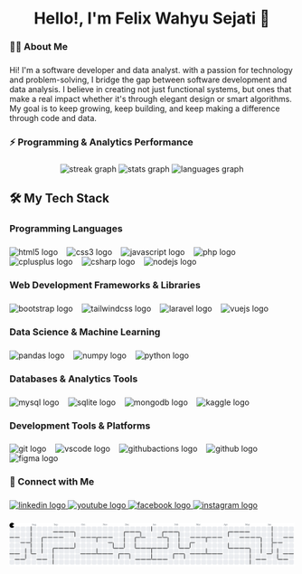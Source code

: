 <h1 align="center">Hello!, I'm Felix Wahyu Sejati 👋</h1>

###

<h3 align="left">👩‍💻  About Me</h3>

###

<p align="left">Hi! I'm a software developer and data analyst. with a passion for technology and problem-solving, I bridge the gap between software development and data analysis. I believe in creating not just functional systems, but ones that make a real impact whether it's through elegant design or smart algorithms. My goal is to keep growing, keep building, and keep making a difference through code and data.</p>

###

<h3 align="left">⚡ Programming & Analytics Performance</h3>

###

<div align="center">
  <img src="https://streak-stats.demolab.com?user=FelixWahyu&locale=en&mode=daily&theme=tokyonight&hide_border=false&border_radius=5&order=3" height="220" alt="streak graph"  />
  <img src="https://github-readme-stats.vercel.app/api?username=FelixWahyu&hide_title=false&hide_rank=false&show_icons=true&include_all_commits=true&count_private=true&disable_animations=false&theme=nightowl&locale=en&hide_border=false&order=1" height="250" alt="stats graph"  />
  <img src="https://github-readme-stats.vercel.app/api/top-langs?username=FelixWahyu&locale=en&hide_title=false&layout=compact&card_width=320&langs_count=5&theme=blue-green&hide_border=false&order=2" height="150" alt="languages graph"  />
</div>

###

<h2 align="left">🛠 My Tech Stack</h2>

###

<h3 align="left">Programming Languages</h3>

###

<div align="left">
  <img src="https://img.shields.io/badge/HTML5-E34F26?logo=html5&logoColor=white&style=for-the-badge" height="" alt="html5 logo"  />
  <img width="8" />
  <img src="https://img.shields.io/badge/CSS3-1572B6?logo=css3&logoColor=white&style=for-the-badge" height="" alt="css3 logo"  />
  <img width="8" />
  <img src="https://img.shields.io/badge/JavaScript-F7DF1E?logo=javascript&logoColor=black&style=for-the-badge" height="" alt="javascript logo"  />
  <img width="8" />
  <img src="https://img.shields.io/badge/PHP-777BB4?logo=php&logoColor=black&style=for-the-badge" height="" alt="php logo"  />
  <img width="8" />
  <img src="https://img.shields.io/badge/C++-00599C?logo=cplusplus&logoColor=white&style=for-the-badge" height="" alt="cplusplus logo"  />
  <img width="8" />
  <img src="https://img.shields.io/badge/C Sharp-239120?logo=csharp&logoColor=white&style=for-the-badge" height="" alt="csharp logo"  />
  <img width="8" />
  <img src="https://img.shields.io/badge/Node.js-339933?logo=nodedotjs&logoColor=white&style=for-the-badge" height="" alt="nodejs logo"  />
</div>

###

<h3 align="left">Web Development Frameworks & Libraries</h3>

###

<div align="left">
  <img src="https://img.shields.io/badge/Bootstrap-7952B3?logo=bootstrap&logoColor=white&style=for-the-badge" height="" alt="bootstrap logo"  />
  <img width="8" />
  <img src="https://img.shields.io/badge/Tailwind CSS-06B6D4?logo=tailwindcss&logoColor=black&style=for-the-badge" height="" alt="tailwindcss logo"  />
  <img width="8" />
  <img src="https://img.shields.io/badge/Laravel-FF2D20?logo=laravel&logoColor=white&style=for-the-badge" height="" alt="laravel logo"  />
  <img width="8" />
  <img src="https://img.shields.io/badge/Vue.js-4FC08D?logo=vuedotjs&logoColor=black&style=for-the-badge" height="" alt="vuejs logo"  />
</div>

###

<h3 align="left">Data Science & Machine Learning</h3>

###

<div align="left">
  <img src="https://img.shields.io/badge/pandas-150458?logo=pandas&logoColor=white&style=for-the-badge" height="" alt="pandas logo"  />
  <img width="8" />
  <img src="https://img.shields.io/badge/NumPy-013243?logo=numpy&logoColor=white&style=for-the-badge" height="" alt="numpy logo"  />
  <img width="8" />
  <img src="https://img.shields.io/badge/Python-3776AB?logo=python&logoColor=white&style=for-the-badge" height="" alt="python logo"  />
</div>

###

<h3 align="left">Databases & Analytics Tools</h3>

###

<div align="left">
  <img src="https://img.shields.io/badge/MySQL-4479A1?logo=mysql&logoColor=white&style=for-the-badge" height="" alt="mysql logo"  />
  <img width="8" />
  <img src="https://img.shields.io/badge/SQLite-003B57?logo=sqlite&logoColor=white&style=for-the-badge" height="" alt="sqlite logo"  />
  <img width="8" />
  <img src="https://img.shields.io/badge/MongoDB-47A248?logo=mongodb&logoColor=white&style=for-the-badge" height="" alt="mongodb logo"  />
  <img width="8" />
  <img src="https://img.shields.io/badge/Kaggle-20BEFF?logo=kaggle&logoColor=black&style=for-the-badge" height="" alt="kaggle logo"  />
</div>

###

<h3 align="left">Development Tools & Platforms</h3>

###

<div align="left">
  <img src="https://img.shields.io/badge/Git-F05032?logo=git&logoColor=white&style=for-the-badge" height="" alt="git logo"  />
  <img width="8" />
  <img src="https://img.shields.io/badge/Visual Studio Code-007ACC?logo=visualstudiocode&logoColor=white&style=for-the-badge" height="" alt="vscode logo"  />
  <img width="8" />
  <img src="https://img.shields.io/badge/GitHub Actions-2088FF?logo=githubactions&logoColor=white&style=for-the-badge" height="" alt="githubactions logo"  />
  <img width="8" />
  <img src="https://img.shields.io/badge/GitHub-181717?logo=github&logoColor=white&style=for-the-badge" height="" alt="github logo"  />
  <img width="8" />
  <img src="https://img.shields.io/badge/Figma-F24E1E?logo=figma&logoColor=white&style=for-the-badge" height="" alt="figma logo"  />
</div>

###

<h3 align="left">🤝 Connect with Me</h3>

###

<div align="left">
<a href="https://www.linkedin.com/in/felix-wahyu-sejati-651bb1288?utm_source=share&utm_campaign=share_via&utm_content=profile&utm_medium=android_app">
  <img src="https://img.shields.io/static/v1?message=LinkedIn&logo=linkedin&label=&color=0077B5&logoColor=white&labelColor=&style=for-the-badge" height="" alt="linkedin logo"  />
</a>

<a href="https://youtube.com/@feliks7074?si=K9Q5fpuOTuAOzaRR">
  <img src="https://img.shields.io/static/v1?message=Youtube&logo=youtube&label=&color=FF0000&logoColor=white&labelColor=&style=for-the-badge" height="" alt="youtube logo"  />
</a>

<a href="https://www.facebook.com/share/12HmtnH8m4r/">
  <img src="https://img.shields.io/static/v1?message=Facebook&logo=facebook&label=&color=1877F2&logoColor=white&labelColor=&style=for-the-badge" height="" alt="facebook logo"  />
</a>

<a href="https://www.instagram.com/feliks_ws?utm_source=qr&igsh=MWdxemY5ZWNudTE1OA==">
  <img src="https://img.shields.io/static/v1?message=Instagram&logo=instagram&label=&color=E4405F&logoColor=white&labelColor=&style=for-the-badge" height="" alt="instagram logo"  />
</a>
</div>

###

<picture>
  <source media="(prefers-color-scheme: dark)" srcset="https://raw.githubusercontent.com/FelixWahyu/FelixWahyu/output/pacman-contribution-graph-dark.svg">
  <source media="(prefers-color-scheme: light)" srcset="https://raw.githubusercontent.com/FelixWahyu/FelixWahyu/output/pacman-contribution-graph.svg">
  <img alt="pacman contribution graph" src="https://raw.githubusercontent.com/FelixWahyu/FelixWahyu/output/pacman-contribution-graph.svg">
</picture>

###
